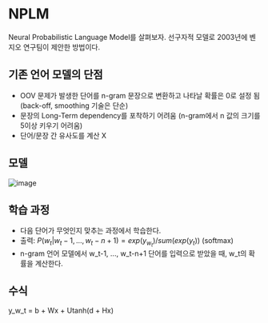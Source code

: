 # NPLM

Neural Probabilistic Language Model를 살펴보자. 선구자적 모델로 2003년에 벤지오 연구팀이 제안한 방법이다. 

## 기존 언어 모델의 단점

- OOV 문제가 발생한 단어를 n-gram 문장으로 변환하고 나타날 확률은 0로 설정 됨 (back-off, smoothing 기술은 단순)
- 문장의 Long-Term dependency를 포착하기 어려움 (n-gram에서 n 값의 크기를 5이상 키우기 어려움)
- 단어/문장 간 유사도를 계산 X

## 모델
![image](https://user-images.githubusercontent.com/75521926/177001101-39148dcd-3fb5-4ebf-9007-ee2f420ab07c.png)

## 학습 과정
- 다음 단어가 무엇인지 맞추는 과정에서 학습한다.
- 출력: $P(w_t|w_t-1, ..., w_t-n+1) = exp(y_w_t) / sum(exp(y_t))$ (softmax)
- n-gram 언어 모델에서 w_t-1, ..., w_t-n+1 단어를 입력으로 받았을 때, w_t의 확률을 계산한다.

## 수식
y_w_t = b + Wx + Utanh(d + Hx)
